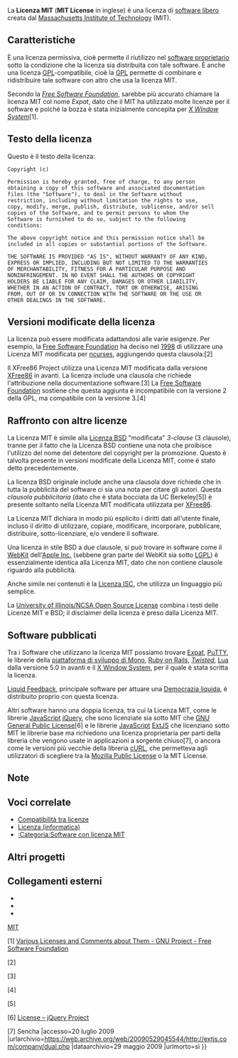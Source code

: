 La **Licenza MIT** (**MIT License** in inglese) è una licenza di [software libero](software_libero "wikilink") creata dal [Massachusetts Institute of Technology](Massachusetts_Institute_of_Technology "wikilink") (MIT).

## Caratteristiche

È una licenza permissiva, cioè permette il riutilizzo nel [software proprietario](software_proprietario "wikilink") sotto la condizione che la licenza sia distribuita con tale software. È anche una licenza [GPL](GNU_General_Public_License "wikilink")-compatibile, cioè la [GPL](GNU_General_Public_License "wikilink") permette di combinare e ridistribuire tale software con altro che usa la licenza MIT.

Secondo la *[Free Software Foundation](Free_Software_Foundation "wikilink")*, sarebbe più accurato chiamare la licenza MIT col nome *Expat*, dato che il MIT ha utilizzato molte licenze per il software e poiché la bozza è stata inizialmente concepita per *[X Window System](X_Window_System "wikilink")*[1].

## Testo della licenza

Questo è il testo della licenza:

`Copyright (c) `<year>` `<copyright holders>  
  
`Permission is hereby granted, free of charge, to any person`  
`obtaining a copy of this software and associated documentation`  
`files (the "Software"), to deal in the Software without`  
`restriction, including without limitation the rights to use,`  
`copy, modify, merge, publish, distribute, sublicense, and/or sell`  
`copies of the Software, and to permit persons to whom the`  
`Software is furnished to do so, subject to the following`  
`conditions:`  
  
`The above copyright notice and this permission notice shall be`  
`included in all copies or substantial portions of the Software.`  
  
`THE SOFTWARE IS PROVIDED "AS IS", WITHOUT WARRANTY OF ANY KIND,`  
`EXPRESS OR IMPLIED, INCLUDING BUT NOT LIMITED TO THE WARRANTIES`  
`OF MERCHANTABILITY, FITNESS FOR A PARTICULAR PURPOSE AND`  
`NONINFRINGEMENT. IN NO EVENT SHALL THE AUTHORS OR COPYRIGHT`  
`HOLDERS BE LIABLE FOR ANY CLAIM, DAMAGES OR OTHER LIABILITY,`  
`WHETHER IN AN ACTION OF CONTRACT, TORT OR OTHERWISE, ARISING`  
`FROM, OUT OF OR IN CONNECTION WITH THE SOFTWARE OR THE USE OR`  
`OTHER DEALINGS IN THE SOFTWARE.`

## Versioni modificate della licenza

La licenza può essere modificata adattandosi alle varie esigenze. Per esempio, la [Free Software Foundation](Free_Software_Foundation "wikilink") ha deciso nel [1998](1998 "wikilink") di utilizzare una Licenza MIT modificata per [ncurses](ncurses "wikilink"), aggiungendo questa clausola:[2]

Il XFree86 Project utilizza una Licenza MIT modificata dalla versione [XFree86](XFree86 "wikilink") in avanti. La licenza include una clausola che richiede l'attribuzione nella documentazione software.[3] La [Free Software Foundation](Free_Software_Foundation "wikilink") sostiene che questa aggiunta è incompatibile con la versione 2 della GPL, ma compatibile con la versione 3.[4]

## Raffronto con altre licenze

La Licenza MIT è simile alla [Licenza BSD](Licenza_BSD "wikilink") "modificata" *3-clause* (3 clausole), tranne per il fatto che la Licenza BSD contiene una nota che proibisce l'utilizzo del nome del detentore del copyright per la promozione. Questo è talvolta presente in versioni modificate della Licenza MIT, come è stato detto precedentemente.

La licenza BSD originale include anche una clausola dove richiede che in tutta la pubblicità del software ci sia una nota per citare gli autori. Questa *clausola pubblicitaria* (dato che è stata bocciata da UC Berkeley[5]) è presente soltanto nella Licenza MIT modificata utilizzata per [XFree86](XFree86 "wikilink").

La Licenza MIT dichiara in modo più esplicito i diritti dati all'utente finale, incluso il diritto di utilizzare, copiare, modificare, incorporare, pubblicare, distribuire, sotto-licenziare, e/o vendere il software.

Una licenza in stile BSD a due clausole, si può trovare in software come il [WebKit](WebKit "wikilink") dell'[Apple Inc.](Apple_Inc. "wikilink") (sebbene gran parte del WebKit sia sotto [LGPL](LGPL "wikilink")) è essenzialmente identica alla Licenza MIT, dato che non contiene clausole riguardo alla pubblicità.

Anche simile nei contenuti è la [Licenza ISC](Licenza_ISC "wikilink"), che utilizza un linguaggio più semplice.

La [University of Illinois/NCSA Open Source License](University_of_Illinois/NCSA_Open_Source_License "wikilink") combina i testi delle Licenze MIT e BSD; il disclaimer della licenza è preso dalla Licenza MIT.

## Software pubblicati

Tra i Software che utilizzano la licenza MIT possiamo trovare [Expat](Expat "wikilink"), [PuTTY](PuTTY "wikilink"), le librerie della [piattaforma di sviluppo di Mono](Mono_(progetto) "wikilink"), [Ruby on Rails](Ruby_on_Rails "wikilink"), *[Twisted](Twisted_(software) "wikilink")*, [Lua](Lua "wikilink") dalla versione 5.0 in avanti e il [X Window System](X_Window_System "wikilink"), per il quale è stata scritta la licenza.

[Liquid Feedback](Liquid_Feedback "wikilink"), principale software per attuare una [Democrazia liquida](Democrazia_liquida "wikilink"), è distribuito proprio con questa licenza.

Altri software hanno una doppia licenza, tra cui la Licenza MIT, come le librerie [JavaScript](JavaScript "wikilink") [jQuery](jQuery "wikilink"), che sono licenziate sia sotto MIT che [GNU General Public License](GNU_General_Public_License "wikilink")[6] e le librerie [JavaScript](JavaScript "wikilink") [ExtJS](ExtJS "wikilink") che licenziano sotto MIT le librerie base ma richiedono una licenza proprietaria per parti della libreria che vengono usate in applicazioni a sorgente chiuso[7], o ancora come le versioni più vecchie della libreria [cURL](cURL "wikilink"), che permetteva agli utilizzatori di scegliere tra la [Mozilla Public License](Mozilla_Public_License "wikilink") o la MIT License.

## Note

<references/>

## Voci correlate

-   [Compatibilità tra licenze](Compatibilità_tra_licenze "wikilink")
-   [Licenza (informatica)](Licenza_(informatica) "wikilink")
-   [:Categoria:Software con licenza MIT](:Categoria:Software_con_licenza_MIT "wikilink")

## Altri progetti

## Collegamenti esterni

-   

-   

-   

[MIT](Categoria:Licenze_non-copyleft_di_software_libero "wikilink")

[1] [Various Licenses and Comments about Them - GNU Project - Free Software Foundation](https://www.gnu.org/licenses/license-list.en.html#Expat)

[2]

[3]

[4]

[5]

[6] [License – jQuery Project](http://docs.jquery.com/Licensing)

[7]
Sencha |accesso=20 luglio 2009 |urlarchivio=<https://web.archive.org/web/20090529045544/http://extjs.com/company/dual.php> |dataarchivio=29 maggio 2009 |urlmorto=sì }}

